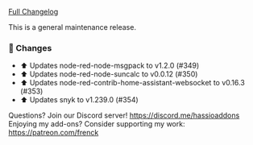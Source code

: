[Full Changelog][changelog]

This is a general maintenance release.

### 🔨  Changes

- :arrow_up: Updates node-red-node-msgpack to v1.2.0 (#349)
- :arrow_up: Updates node-red-node-suncalc to v0.0.12 (#350)
- :arrow_up: Updates node-red-contrib-home-assistant-websocket to v0.16.3 (#353)
- :arrow_up: Updates snyk to v1.239.0 (#354)

[changelog]: https://github.com/hassio-addons/addon-node-red/compare/v5.0.1...v5.0.2

Questions? Join our Discord server! https://discord.me/hassioaddons
Enjoying my add-ons? Consider supporting my work: https://patreon.com/frenck